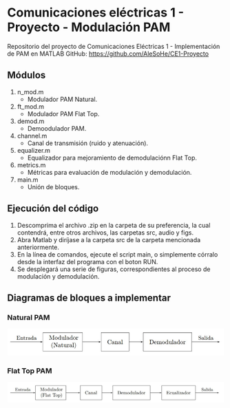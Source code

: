 # Comunicaciones eléctricas 1 - Proyecto - Modulación PAM
Repositorio del proyecto de Comunicaciones Eléctricas 1 - Implementación de PAM en MATLAB
GitHub: https://github.com/AleSoHe/CE1-Proyecto

## Módulos
1. n_mod.m
   - Modulador PAM Natural.
2. ft_mod.m
   - Modulador PAM Flat Top.
3. demod.m
   - Demoodulador PAM.
4. channel.m
   - Canal de transmisión (ruido y atenuación).
5. equalizer.m
   - Equalizador para mejoramiento de demodulaciónn Flat Top.
6. metrics.m
   - Métricas para evaluación de modulación y demodulación.
7. main.m
   - Unión de bloques.
   
## Ejecución del código
1. Descomprima el archivo .zip en la carpeta de su preferencia, la cual contendrá, entre otros archivos, las carpetas src, audio y figs.
2. Abra Matlab y diríjase a la carpeta src de la carpeta mencionada anteriormente.
3. En la línea de comandos, ejecute el script main, o simplemente córralo desde la interfaz del programa con el boton RUN.
4. Se desplegará una serie de figuras, correspondientes al proceso de modulación y demodulación.

## Diagramas de bloques a implementar
### Natural PAM
![Natural PAM](https://github.com/AleSoHe/CE1-Proyecto/blob/master/figs/n_mod.jpg)
### Flat Top PAM 
![Flat Top PAM](https://github.com/AleSoHe/CE1-Proyecto/blob/master/figs/ft_mod.jpg)

